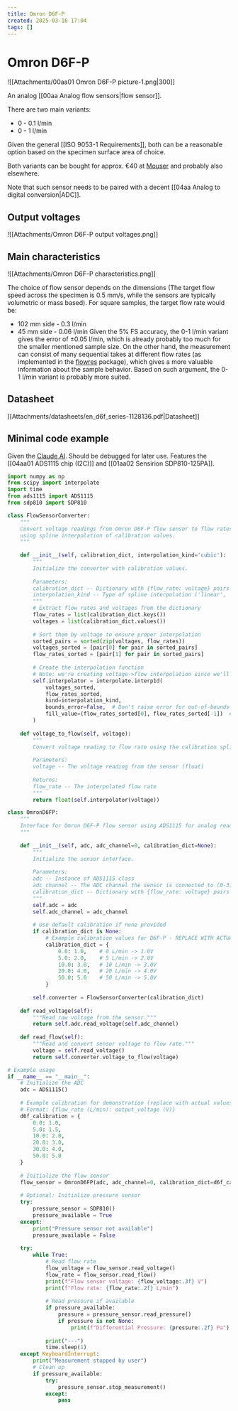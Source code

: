 ```yaml
---
title: Omron D6F-P
created: 2025-03-16 17:04
tags: []
---
```


# Omron D6F-P

![[Attachments/00aa01 Omron D6F-P picture-1.png|300]]

An analog [[00aa Analog flow sensors|flow sensor]].

There are two main variants:
- 0 - 0.1 l/min
- 0 - 1 l/min

Given the general [[ISO 9053-1 Requirements]], both can be a reasonable option based on the specimen surface area of choice.

Both variants can be bought for approx. €40 at [Mouser](https://cz.mouser.com/c/?marcom=115753066) and probably also elsewhere.

Note that such sensor needs to be paired with a decent [[04aa Analog to digital conversion|ADC]].

## Output voltages

![[Attachments/Omron D6F-P output voltages.png]]

## Main characteristics

![[Attachments/Omron D6F-P characteristics.png]]

The choice of flow sensor depends on the dimensions (The target flow speed across the specimen is 0.5 mm/s, while the sensors are typically volumetric or mass based). For square samples, the target flow rate would be:
- 102 mm side - 0.3 l/min
- 45 mm side - 0.06 l/min
Given the 5% FS accuracy, the 0-1 l/min variant gives the error of $\pm 0.05 \;\mathrm{l/min}$, which is already probably too much for the smaller mentioned sample size. On the other hand, the measurement can consist of many sequential takes at different flow rates (as implemented in the [flowres](https://github.com/vyhyb/flowres/tree/main) package), which gives a more valuable information about the sample behavior. Based on such argument, the 0-1 l/min variant is probably more suited.

## Datasheet

[[Attachments/datasheets/en_d6f_series-1128136.pdf|Datasheet]]

## Minimal code example
Given the [Claude AI](https://claude.ai/). Should be debugged for later use. Features the [[04aa01 ADS1115 chip (I2C)]] and [[01aa02 Sensirion SDP810-125PA]].

```python
import numpy as np
from scipy import interpolate
import time
from ads1115 import ADS1115
from sdp810 import SDP810

class FlowSensorConverter:
    """
    Convert voltage readings from Omron D6F-P flow sensor to flow rates
    using spline interpolation of calibration values.
    """
    
    def __init__(self, calibration_dict, interpolation_kind='cubic'):
        """
        Initialize the converter with calibration values.
        
        Parameters:
        calibration_dict -- Dictionary with {flow_rate: voltage} pairs
        interpolation_kind -- Type of spline interpolation ('linear', 'cubic', etc.)
        """
        # Extract flow rates and voltages from the dictionary
        flow_rates = list(calibration_dict.keys())
        voltages = list(calibration_dict.values())
        
        # Sort them by voltage to ensure proper interpolation
        sorted_pairs = sorted(zip(voltages, flow_rates))
        voltages_sorted = [pair[0] for pair in sorted_pairs]
        flow_rates_sorted = [pair[1] for pair in sorted_pairs]
        
        # Create the interpolation function
        # Note: we're creating voltage->flow interpolation since we'll be measuring voltage
        self.interpolator = interpolate.interp1d(
            voltages_sorted,
            flow_rates_sorted,
            kind=interpolation_kind,
            bounds_error=False,  # Don't raise error for out-of-bounds values
            fill_value=(flow_rates_sorted[0], flow_rates_sorted[-1])  # Extrapolate with edge values
        )
    
    def voltage_to_flow(self, voltage):
        """
        Convert voltage reading to flow rate using the calibration spline.
        
        Parameters:
        voltage -- The voltage reading from the sensor (float)
        
        Returns:
        flow_rate -- The interpolated flow rate
        """
        return float(self.interpolator(voltage))

class OmronD6FP:
    """
    Interface for Omron D6F-P flow sensor using ADS1115 for analog reading.
    """
    
    def __init__(self, adc, adc_channel=0, calibration_dict=None):
        """
        Initialize the sensor interface.
        
        Parameters:
        adc -- Instance of ADS1115 class
        adc_channel -- The ADC channel the sensor is connected to (0-3)
        calibration_dict -- Dictionary with {flow_rate: voltage} pairs for calibration
        """
        self.adc = adc
        self.adc_channel = adc_channel
        
        # Use default calibration if none provided
        if calibration_dict is None:
            # Example calibration values for D6F-P - REPLACE WITH ACTUAL VALUES
            calibration_dict = {
                0.0: 1.0,    # 0 L/min -> 1.0V
                5.0: 2.0,    # 5 L/min -> 2.0V
                10.0: 3.0,   # 10 L/min -> 3.0V
                20.0: 4.0,   # 20 L/min -> 4.0V
                50.0: 5.0    # 50 L/min -> 5.0V
            }
        
        self.converter = FlowSensorConverter(calibration_dict)
    
    def read_voltage(self):
        """Read raw voltage from the sensor."""
        return self.adc.read_voltage(self.adc_channel)
    
    def read_flow(self):
        """Read and convert sensor voltage to flow rate."""
        voltage = self.read_voltage()
        return self.converter.voltage_to_flow(voltage)

# Example usage
if __name__ == "__main__":
    # Initialize the ADC
    adc = ADS1115()
    
    # Example calibration for demonstration (replace with actual values from datasheet)
    # Format: {flow_rate (L/min): output_voltage (V)}
    d6f_calibration = {
        0.0: 1.0,
        5.0: 1.5,
        10.0: 2.0,
        20.0: 3.0,
        30.0: 4.0,
        50.0: 5.0
    }
    
    # Initialize the flow sensor
    flow_sensor = OmronD6FP(adc, adc_channel=0, calibration_dict=d6f_calibration)
    
    # Optional: Initialize pressure sensor
    try:
        pressure_sensor = SDP810()
        pressure_available = True
    except:
        print("Pressure sensor not available")
        pressure_available = False
    
    try:
        while True:
            # Read flow rate
            flow_voltage = flow_sensor.read_voltage()
            flow_rate = flow_sensor.read_flow()
            print(f"Flow sensor voltage: {flow_voltage:.3f} V")
            print(f"Flow rate: {flow_rate:.2f} L/min")
            
            # Read pressure if available
            if pressure_available:
                pressure = pressure_sensor.read_pressure()
                if pressure is not None:
                    print(f"Differential Pressure: {pressure:.2f} Pa")
            
            print("---")
            time.sleep(1)
    except KeyboardInterrupt:
        print("Measurement stopped by user")
        # Clean up
        if pressure_available:
            try:
                pressure_sensor.stop_measurement()
            except:
                pass
```